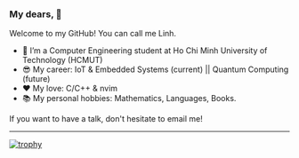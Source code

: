 ### My dears, 👋

Welcome to my GitHub! You can call me Linh.

- 🌱 I’m a Computer Engineering student at Ho Chi Minh University of Technology (HCMUT)
- :sunglasses: My career: IoT & Embedded Systems (current) || Quantum Computing (future)
- :heart: My love: C/C++ & nvim
- :books: My personal hobbies: Mathematics, Languages, Books.

If you want to have a talk, don't hesitate to email me!

---

[![trophy](https://github-profile-trophy.vercel.app/?username=vtrnnhlinh)](https://github.com/vtrnnhlinh/github-profile-trophy)
